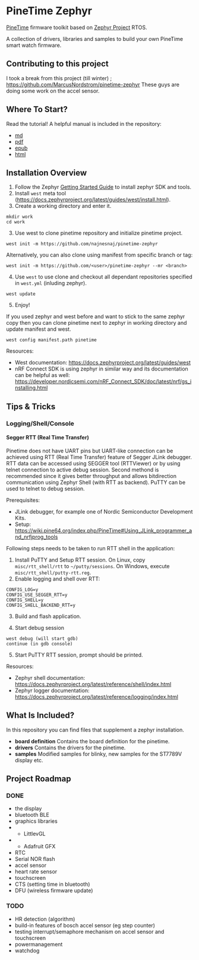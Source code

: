 # PineTime Zephyr

[PineTime](https://www.pine64.org/pinetime/) firmware toolkit based on [Zephyr Project](https://www.zephyrproject.org/) RTOS.

A collection of drivers, libraries and samples to build your own PineTime smart watch firmware.



## Contributing to this project

I took a break from this project (till winter) ; https://github.com/MarcusNordstrom/pinetime-zephyr These guys are doing some work on the accel sensor.



## Where To Start?
Read the tutorial! A helpful manual is included in the repository:
 - [md](https://najnesnaj.github.io/pinetime-zephyr/)
 - [pdf](oswatch.pdf)
 - [epub](opensourcewatch.epub)
 - [html](manual/_build/html/index.html)

## Installation Overview
1. Follow the Zephyr [Getting Started Guide](https://docs.zephyrproject.org/latest/getting_started/index.html) to install zephyr SDK and tools.
2. Install `west` meta tool (https://docs.zephyrproject.org/latest/guides/west/install.html).
3. Create a working directory and enter it.
```
mkdir work
cd work
```
3. Use west to clone pinetime repository and initialize pinetime project.
```
west init -m https://github.com/najnesnaj/pinetime-zephyr
```
Alternatively, you can also clone using manifest from specific branch or tag:
```
west init -m https://github.com/<user>/pinetime-zephyr --mr <branch>
```
4. Use `west` to use clone and checkout all dependant repositories specified in `west.yml` (inluding zephyr).
```
west update
```
5. Enjoy!


If you used zephyr and west before and want to stick to the same zephyr copy then you can clone pinetime next to zephyr in working directory and update manifest and west.
```
west config manifest.path pinetime
```

Resources:
- West documentation: https://docs.zephyrproject.org/latest/guides/west
- nRF Connect SDK is using zephyr in similar way and its documentation can be helpful as well: https://developer.nordicsemi.com/nRF_Connect_SDK/doc/latest/nrf/gs_installing.html

## Tips & Tricks

### Logging/Shell/Console

#### Segger RTT (Real Time Transfer)
Pinetime does not have UART pins but UART-like connection can be achieved using RTT (Real Time Transfer)
feature of Segger JLink debugger. RTT data can be accessed using SEGGER tool (RTTViewer) or by using
telnet connection to active debug session. Second methond is recommended since it gives better throughput
and allows bitdirection communication using Zephyr Shell (with RTT as backend). PuTTY can be used to
telnet to debug session.

Prerequisites:
- JLink debugger, for example one of Nordic Semiconductor Development Kits.
- Setup: https://wiki.pine64.org/index.php/PineTime#Using_JLink_programmer_and_nrfjprog_tools

Following steps needs to be taken to run RTT shell in the application:
1. Install PuTTY and Setup RTT session. On Linux, copy `misc/rtt_shell/rtt` to `~/putty/sessions`. On Windows,
execute `misc/rtt_shell/putty-rtt.reg`.
2. Enable logging and shell over RTT:
```
CONFIG_LOG=y
CONFIG_USE_SEGGER_RTT=y
CONFIG_SHELL=y
CONFIG_SHELL_BACKEND_RTT=y
```

3. Build and flash application.

4. Start debug session
```
west debug (will start gdb)
continue (in gdb console)
```
5. Start PuTTY RTT session, prompt should be printed.

Resources:
- Zephyr shell documentation: https://docs.zephyrproject.org/latest/reference/shell/index.html
- Zephyr logger documentation: https://docs.zephyrproject.org/latest/reference/logging/index.html

## What Is Included?
In this repository you can find files that supplement a zephyr installation.

* **board definition** Contains the board definition for the pinetime.
* **drivers** Contains the drivers for the pinetime.
* **samples** Modified samples for blinky, new samples for the ST7789V display etc.

## Project Roadmap
### DONE
- the display
- bluetooth BLE
- graphics libraries
- - LittlevGL
- - Adafruit GFX
- RTC
- Serial NOR flash
- accel sensor
- heart rate sensor
- touchscreen
- CTS (setting time in bluetooth)
- DFU (wireless firmware update)

### TODO
- HR detection (algorithm)
- build-in features of bosch accel sensor (eg step counter)
- testing interrupt/semaphore mechanism on accel sensor and touchscreen
- powermanagement
- watchdog

